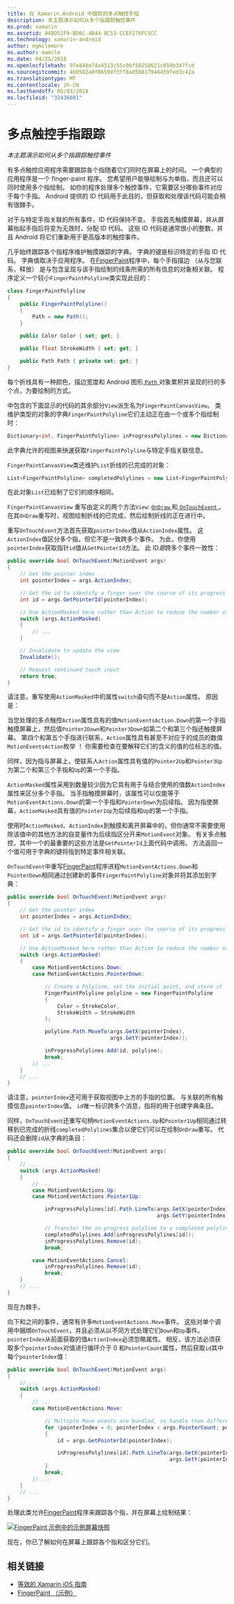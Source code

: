 ```yaml
---
title: 在 Xamarin.Android 中跟踪的多点触控手指
description: 本主题演示如何从多个指跟踪触控事件
ms.prod: xamarin
ms.assetid: 048D51F9-BD6C-4B44-8C53-CCEF276FC5CC
ms.technology: xamarin-android
author: mgmclemore
ms.author: mamcle
ms.date: 04/25/2018
ms.openlocfilehash: 97e848e74a4513c55c0bf50258621c010b347fcd
ms.sourcegitcommit: 4b0582a0f06598f3ff8ad5b817946459fed3c42a
ms.translationtype: MT
ms.contentlocale: zh-CN
ms.lasthandoff: 05/03/2018
ms.locfileid: "32436601"
---
```

# <a name="multi-touch-finger-tracking"></a>多点触控手指跟踪

_本主题演示如何从多个指跟踪触控事件_

有多点触控应用程序需要跟踪各个指随着它们同时在屏幕上的时间。 一个典型的应用程序是一个 finger-paint 程序。 您希望用户能够绘制与为单指，而且还可以同时使用多个指绘制。 如你的程序处理多个触控事件，它需要区分哪些事件对应于每个手指。 Android 提供的 ID 代码用于此目的，但获取和处理该代码可能会稍有很棘手。

对于与特定手指关联的所有事件，ID 代码保持不变。 手指首先触摸屏幕，并从屏幕抬起手指后将变为无效时，分配 ID 代码。
这些 ID 代码是通常很小的整数，并且 Android 将它们重新用于更高版本的触控事件。

几乎始终跟踪各个指程序维护触摸跟踪的字典。 字典的键是标识特定的手指 ID 代码。 字典值取决于应用程序。 在[FingerPaint](https://developer.xamarin.com/samples/monodroid/ApplicationFundamentals/FingerPaint)程序中，每个手指描边 （从与您联系，释放） 是与包含呈现与该手指绘制的线条所需的所有信息的对象相关联。 程序定义一个较小`FingerPaintPolyline`类实现此目的：

```csharp
class FingerPaintPolyline
{
    public FingerPaintPolyline()
    {
        Path = new Path();
    }

    public Color Color { set; get; }

    public float StrokeWidth { set; get; }

    public Path Path { private set; get; }
}
```

每个折线具有一种颜色，描边宽度和 Android 图形[ `Path` ](https://developer.xamarin.com/api/type/Android.Graphics.Path/)对象累积并呈现的行的多个点，为要绘制的方式。

中包含的下面显示的代码的其余部分`View`派生名为`FingerPaintCanvasView`。 类维护类型的对象的字典`FingerPaintPolyline`它们主动正在由一个或多个指绘制时：

```csharp
Dictionary<int, FingerPaintPolyline> inProgressPolylines = new Dictionary<int, FingerPaintPolyline>();
```

此字典允许的视图来快速获取`FingerPaintPolyline`与特定手指关联信息。

`FingerPaintCanvasView`类还维护`List`折线的已完成的对象：

```csharp
List<FingerPaintPolyline> completedPolylines = new List<FingerPaintPolyline>();
```

在此对象`List`已绘制了它们的顺序相同。

`FingerPaintCanvasView` 重写由定义的两个方法`View`: [ `OnDraw` ](https://developer.xamarin.com/api/member/Android.Views.View.OnDraw/p/Android.Graphics.Canvas/)和[ `OnTouchEvent` ](https://developer.xamarin.com/api/member/Android.Views.View.OnTouchEvent/p/Android.Views.MotionEvent/)。
在其`OnDraw`重写时，视图绘制折线的已完成，然后绘制折线的正在进行中。

重写`OnTouchEvent`方法首先获取`pointerIndex`值从`ActionIndex`属性。 这`ActionIndex`值区分多个指，但它不是一致跨多个事件。 为此，你使用`pointerIndex`获取指针`id`值从`GetPointerId`方法。 此 ID*是*跨多个事件一致性：

```csharp
public override bool OnTouchEvent(MotionEvent args)
{
    // Get the pointer index
    int pointerIndex = args.ActionIndex;

    // Get the id to identify a finger over the course of its progress
    int id = args.GetPointerId(pointerIndex);

    // Use ActionMasked here rather than Action to reduce the number of possibilities
    switch (args.ActionMasked)
    {
        // ...
    }

    // Invalidate to update the view
    Invalidate();

    // Request continued touch input
    return true;
}
```

请注意，重写使用`ActionMasked`中的属性`switch`语句而不是`Action`属性。 原因是：

当您处理的多点触控`Action`属性具有的值`MotionEventsAction.Down`的第一个手指触摸屏幕上，然后值`Pointer2Down`和`Pointer3Down`如第二个和第三个指还触摸屏幕。 第四个和第五个手指进行联系，`Action`属性具有甚至不对应于的成员的数值`MotionEventsAction`枚举 ！ 你需要检查在要解释它们的含义的值的位标志的值。

同样，因为指与屏幕上，使联系人`Action`属性具有值的`Pointer2Up`和`Pointer3Up`为第二个和第三个手指和`Up`的第一个手指。

`ActionMasked`属性采用到数量较少因为它具有用于与结合使用的值数`ActionIndex`属性来区分多个手指。 当手指触摸屏幕时，该属性可以仅能等于`MotionEventActions.Down`的第一个手指和`PointerDown`为后续指。 因为指使屏幕，`ActionMasked`具有值的`Pointer1Up`为后续指和`Up`的第一个手指。

使用时`ActionMasked`、`ActionIndex`到触摸和离开屏幕中的，但你通常不需要使用除该值中的其他方法的自变量作为后续指区分开来`MotionEvent`对象。 有关多点触控，其中一个的最重要的这些方法是`GetPointerId`上面代码中调用。 方法返回一个值可用于字典的键将指到特定事件相关联。

`OnTouchEvent`中重写[FingerPaint](https://developer.xamarin.com/samples/monodroid/ApplicationFundamentals/FingerPaint)程序进程`MotionEventActions.Down`和`PointerDown`相同通过创建新的事件`FingerPaintPolyline`对象并将其添加到字典：

```csharp
public override bool OnTouchEvent(MotionEvent args)
{
    // Get the pointer index
    int pointerIndex = args.ActionIndex;

    // Get the id to identify a finger over the course of its progress
    int id = args.GetPointerId(pointerIndex);

    // Use ActionMasked here rather than Action to reduce the number of possibilities
    switch (args.ActionMasked)
    {
        case MotionEventActions.Down:
        case MotionEventActions.PointerDown:

            // Create a Polyline, set the initial point, and store it
            FingerPaintPolyline polyline = new FingerPaintPolyline
            {
                Color = StrokeColor,
                StrokeWidth = StrokeWidth
            };

            polyline.Path.MoveTo(args.GetX(pointerIndex),
                                 args.GetY(pointerIndex));

            inProgressPolylines.Add(id, polyline);
            break;
        // ...
    }
    // ...        
}
```

请注意，`pointerIndex`还可用于获取视图中上方的手指的位置。 与关联的所有触摸信息`pointerIndex`值。 `id`唯一标识跨多个消息，指将的用于创建字典条目。

同样，`OnTouchEvent`还重写句柄`MotionEventActions.Up`和`Pointer1Up`相同通过转移到已完成的折线`completedPolylines`集合以便它们可以在绘制`OnDraw`重写。 代码还会删除`id`从字典的条目：

```csharp
public override bool OnTouchEvent(MotionEvent args)
{
    // ...
    switch (args.ActionMasked)
    {
        // ...
        case MotionEventActions.Up:
        case MotionEventActions.Pointer1Up:

            inProgressPolylines[id].Path.LineTo(args.GetX(pointerIndex),
                                                args.GetY(pointerIndex));

            // Transfer the in-progress polyline to a completed polyline
            completedPolylines.Add(inProgressPolylines[id]);
            inProgressPolylines.Remove(id);
            break;

        case MotionEventActions.Cancel:
            inProgressPolylines.Remove(id);
            break;
    }
    // ...        
}
```

现在为棘手。

向下和之间的事件，通常有许多`MotionEventActions.Move`事件。 这些对单个调用中捆绑`OnTouchEvent`，并且必须从以不同方式处理它们`Down`和`Up`事件。 `pointerIndex`从前面获取的值`ActionIndex`必须忽略属性。 相反，该方法必须获取多个`pointerIndex`对值进行循环介于 0 和`PointerCount`属性，然后获取`id`其中每个`pointerIndex`值：

```csharp
public override bool OnTouchEvent(MotionEvent args)
{
    // ...
    switch (args.ActionMasked)
    {
        // ...
        case MotionEventActions.Move:

            // Multiple Move events are bundled, so handle them differently
            for (pointerIndex = 0; pointerIndex < args.PointerCount; pointerIndex++)
            {
                id = args.GetPointerId(pointerIndex);

                inProgressPolylines[id].Path.LineTo(args.GetX(pointerIndex),
                                                    args.GetY(pointerIndex));
            }
            break;
        // ...
    }
    // ...        
}
```

处理此类允许[FingerPaint](https://developer.xamarin.com/samples/monodroid/ApplicationFundamentals/FingerPaint)程序来跟踪各个指，并在屏幕上绘制结果：

[![FingerPaint 示例中的示例屏幕快照](touch-tracking-images/image01.png)](touch-tracking-images/image01.png#lightbox)

现在，你已了解如何在屏幕上跟踪各个指和区分它们。


## <a name="related-links"></a>相关链接

- [等效的 Xamarin iOS 指南](~/ios/app-fundamentals/touch/touch-tracking.md)
- [FingerPaint （示例）](https://developer.xamarin.com/samples/monodroid/ApplicationFundamentals/FingerPaint)
